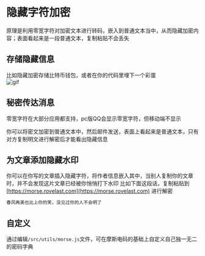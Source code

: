 # 隐藏字符加密

原理是利用零宽字符对加密文本进行转码，嵌入到普通文本当中，从而隐藏加密内容；表面看起来是一段普通文本，复制粘贴不会丢失  

## 存储隐藏信息  

比如隐藏加密存储比特币钱包，或者在你的代码里埋下一个彩蛋  
![gif](https://raw.githubusercontent.com/rover95/morse-encrypt/master/src/assets/morse-b.gif)

## 秘密传达消息

零宽字符在大部分应用都支持，pc版QQ会显示零宽字符，但移动端不显示

你可以将密文加密到普通文本中，然后邮件发送，表面上看起来是普通文本，只有对方复制明文进行解密后才能看出隐藏信息

## 为文章添加隐藏水印

你可以在你写的文章插入隐藏字符，将作者信息嵌入其中，当别人复制你的文章时，并不会发现这片文章已经被你悄悄打下水印
比如下面这段话，复制粘贴到 [https://morse.rovelast.com](https://morse.rovelast.com) 进行解密

```txt
春风再美也比上你的笑，‌‍‌​‍‍‍​‌‌‌‍​‌​‌‍‌‌​‌‍​‌‌‌​‍没见过你的人不会明了
```

## 自定义
通过编辑`/src/utils/morse.js`文件，可在摩斯电码的基础上自定义自己独一无二的密码字典

